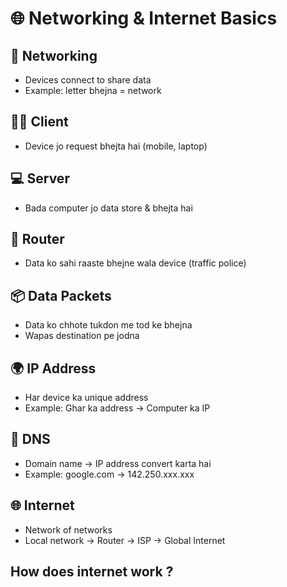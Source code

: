 # 🌐 Networking & Internet Basics

## 📡 Networking
- Devices connect to share data  
- Example: letter bhejna = network

## 🧑‍💻 Client
- Device jo request bhejta hai (mobile, laptop)

## 💻 Server
- Bada computer jo data store & bhejta hai

## 📡 Router
- Data ko sahi raaste bhejne wala device (traffic police)

## 📦 Data Packets
- Data ko chhote tukdon me tod ke bhejna  
- Wapas destination pe jodna

## 🌍 IP Address
- Har device ka unique address  
- Example: Ghar ka address → Computer ka IP

## 🔎 DNS
- Domain name → IP address convert karta hai  
- Example: google.com → 142.250.xxx.xxx

## 🌐 Internet
- Network of networks  
- Local network → Router → ISP → Global Internet

## How does internet work ?